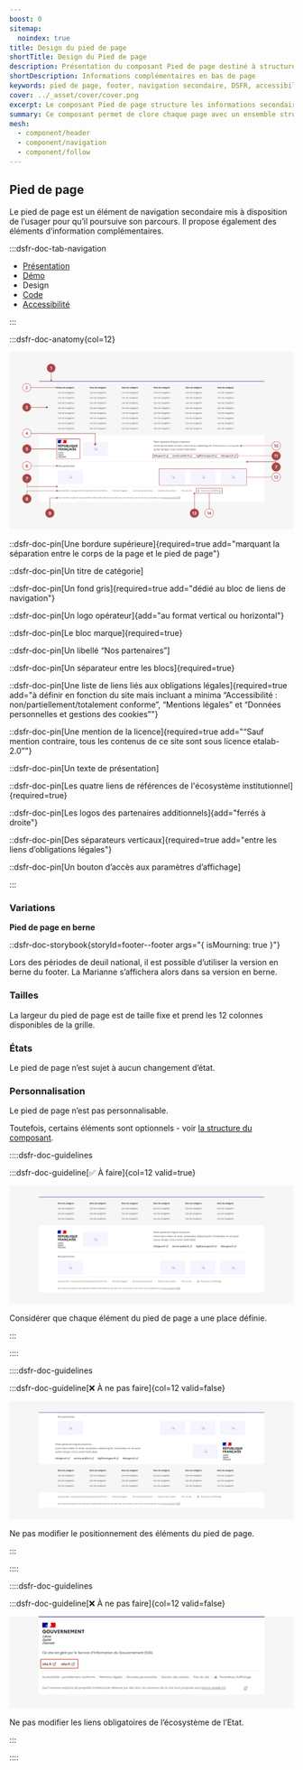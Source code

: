```yaml
---
boost: 0
sitemap:
  noindex: true
title: Design du pied de page
shortTitle: Design du Pied de page
description: Présentation du composant Pied de page destiné à structurer les informations complémentaires et les liens secondaires en bas de page.
shortDescription: Informations complémentaires en bas de page
keywords: pied de page, footer, navigation secondaire, DSFR, accessibilité, informations légales, design système
cover: ../_asset/cover/cover.png
excerpt: Le composant Pied de page structure les informations secondaires d’un site, comme les mentions légales, les liens institutionnels et les coordonnées, tout en facilitant la navigation de fin de parcours.
summary: Ce composant permet de clore chaque page avec un ensemble structuré d’informations complémentaires, de liens obligatoires et de repères institutionnels. Il peut inclure des blocs de liens, une description du service, un bloc marque, et une mention légale normalisée. Le pied de page est non personnalisable, s’intègre sur l’ensemble des pages d’un site public, et respecte les exigences d’accessibilité et de cohérence éditoriale.
mesh:
  - component/header
  - component/navigation
  - component/follow
---
```


## Pied de page

Le pied de page est un élément de navigation secondaire mis à disposition de l’usager pour qu’il poursuive son parcours. Il propose également des éléments d’information complémentaires.

:::dsfr-doc-tab-navigation

- [Présentation](../index.md)
- [Démo](../demo/index.md)
- Design
- [Code](../code/index.md)
- [Accessibilité](../accessibility/index.md)

:::

:::dsfr-doc-anatomy{col=12}

![Anatomie du pied de page](../_asset/anatomy/anatomy-1.png)

::dsfr-doc-pin[Une bordure supérieure]{required=true add="marquant la séparation entre le corps de la page et le pied de page"}

::dsfr-doc-pin[Un titre de catégorie]

::dsfr-doc-pin[Un fond gris]{required=true add="dédié au bloc de liens de navigation"}

::dsfr-doc-pin[Un logo opérateur]{add="au format vertical ou horizontal"}

::dsfr-doc-pin[Le bloc marque]{required=true}

::dsfr-doc-pin[Un libellé “Nos partenaires”]

::dsfr-doc-pin[Un séparateur entre les blocs]{required=true}

::dsfr-doc-pin[Une liste de liens liés aux obligations légales]{required=true add="à définir en fonction du site mais incluant a minima “Accessibilité : non/partiellement/totalement conforme”, “Mentions légales” et “Données personnelles et gestions des cookies”"}

::dsfr-doc-pin[Une mention de la licence]{required=true add="“Sauf mention contraire, tous les contenus de ce site sont sous licence etalab-2.0”"}

::dsfr-doc-pin[Un texte de présentation]

::dsfr-doc-pin[Les quatre liens de références de l'écosystème institutionnel]{required=true}

::dsfr-doc-pin[Les logos des partenaires additionnels]{add="ferrés à droite"}

::dsfr-doc-pin[Des séparateurs verticaux]{required=true add="entre les liens d’obligations légales"}

::dsfr-doc-pin[Un bouton d’accès aux paramètres d’affichage]

:::

### Variations

**Pied de page en berne**

::dsfr-doc-storybook{storyId=footer--footer args="{ isMourning: true }"}

Lors des périodes de deuil national, il est possible d’utiliser la version en berne du footer. La Marianne s’affichera alors dans sa version en berne.

### Tailles

La largeur du pied de page est de taille fixe et prend les 12 colonnes disponibles de la grille.

### États

Le pied de page n’est sujet à aucun changement d’état.

### Personnalisation

Le pied de page n’est pas personnalisable.

Toutefois, certains éléments sont optionnels - voir [la structure du composant](#pied-de-page).

::::dsfr-doc-guidelines

:::dsfr-doc-guideline[✅ À faire]{col=12 valid=true}

![](../_asset/custom/do-1.png)

Considérer que chaque élément du pied de page a une place définie.

:::

::::

::::dsfr-doc-guidelines

:::dsfr-doc-guideline[❌ À ne pas faire]{col=12 valid=false}

![](../_asset/custom/dont-1.png)

Ne pas modifier le positionnement des éléments du pied de page.

:::

::::

::::dsfr-doc-guidelines

:::dsfr-doc-guideline[❌ À ne pas faire]{col=12 valid=false}

![](../_asset/custom/dont-2.png)

Ne pas modifier les liens obligatoires de l’écosystème de l’Etat.

:::

::::
